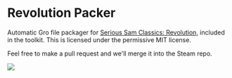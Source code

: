 Revolution Packer
=================

Automatic Gro file packager for [Serious Sam Classics: Revolution](http://store.steampowered.com/app/227780), included in the toolkit. This is licensed under the permissive MIT license.

Feel free to make a pull request and we'll merge it into the Steam repo.

![](http://4o4.nl/201407075w11z.png)

